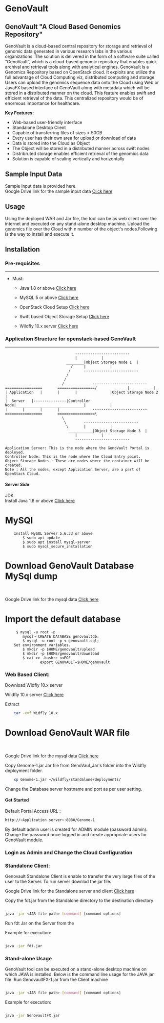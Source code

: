 # GenoVault

## GenoVault "A Cloud Based Genomics Repository"

GenoVault is a cloud-based central repository for storage and retrieval of genomic data generated in various research labs in the various organizations. The solution is delivered in the form of a software suite called “GenoVault”, which is a cloud-based genomic repository that  enables quick archival and retrieval tools along with analytical engines. GenoVault is a Genomics Repository based on OpenStack cloud. It exploits and utilize the full advantage of Cloud Computing viz, distributed computing and storage. Users can upload the genomics sequence data onto the Cloud using Web or JavaFX based interface of GenoVault along with metadata which will be stored in a distributed manner on the cloud. This feature enables swift and efficient retrieval of the data. This centralized repository would be of enormous importance for healthcare.

**Key Features:**
* Web-based user-friendly interface
* Standalone Desktop Client
* Capable of transferring files of sizes > 50GB
* Every user has their own area for upload or download of data
* Data is stored into the Cloud as Object
* The Object will be stored in a distributed manner across swift nodes
* Distribruted storage enables efficient retrieval of the genomics data
* Solution is capable of scaling vertically and horizontally 


## Sample Input Data

Sample Input data is provided here.
<br/>
Google Drive link for the sample input data [Click here](https://drive.google.com/drive/folders/1GsbIS9WaNdBFKU0xfAE1v-KLY-d6FwjA?usp=sharinginch)


## Usage
Using the deployed WAR and Jar file, the tool can be as web client over the internet and executed on any stand-alone desktop machine. Upload the genomics file over the Cloud with n number of the object's nodes.Following is the way to install and execute it.

## Installation

### Pre-requisites
-----------------
 * Must:
 
   - Java 1.8 or above [Click here](https://www.oracle.com/java/technologies/javase/javase-jdk8-downloads.html)
   
   - MySQL 5 or above [Click here](http://www.mysql.com/)
   
   - OpenStack Cloud Setup [Click here](https://www.openstack.org/software/)
   
   - Swift based Object Storage Setup [Click here](https://www.openstack.org/software/)
   
   - Wildfly 10.x server [Click here](http://wildfly.org)

### Application Structure for openstack-based GenoVault
--------------------------------------------------

									-------------------------
									|			|	
								________|Object Storage Node 1	|	
							      /		|			|	
							     /		-------------------------
							    /	
							   /
							  /				-------------------------
	=================		=================/				|			|
	| Application 	|		|		|  				|Object Storage Node 2	|
	|  Server	|---------------|Controller Node|_______________________________|			|
	|		|		| 		|				-------------------------
	=================		=================\
							  \
							   \ 		-------------------------
							    \		|			|	
							     ___________|Object Storage Node 3 	|	
									|			|	
									-------------------------

	Application Server: This is the node where the GenoVault Portal is deployed. 
	Controller Node: This is the node where the Cloud Entry point.
	Object Storage Nodes : These are nodes where the container will be created.
	Note : All the nodes, except Application Server, are a part of OpenStack Cloud.
   
#### Server Side


JDK  
        Install Java 1.8 or above [Click here](https://www.oracle.com/java/technologies/javase/javase-jdk8-downloads.html)
	
	
	
# MySQl 
        Install MySQL Server 5.6.33 or above
	        $ sudo apt update
	        $ sudo apt install mysql-server
	        $ sudo mysql_secure_installation
		
# Download GenoVault Database MySql dump
<br/>


Google Drive link for the mysql data [Click here](https://drive.google.com/drive/folders/1kckwURF27LeSuDLAGFa8BDmbzY8G0uyC?usp=sharing) 


# Import the default database
         $ mysql -u root -p
	        mysql> CREATE DATABASE genovaultdb;
	        $ mysql -u root -p < genovault.sql;
        Set environment variables.
 	        $ mkdir -p $HOME/genovault/upload
	        $ mkdir -p $HOME/genovault/download
	        $ cat >> .bashrc <<EOF 
	                export GENOVAULT=$HOME/genovault
                        
### Web Based Client:

Download Widfly 10.x server

Wildfly 10.x server [Click here](http://wildfly.org)

Extract 
```bash
	tar -xvf Widfly 10.x
```
# Download GenoVault WAR file
<br/>

Google Drive link for the mysql data [Click here](https://drive.google.com/drive/folders/1o9v002Lhw7uXhP0f4qUMvXYHG_sxxQUe?usp=sharing)


Copy Genome-1.jar Jar file from GenoVaul_Jar's folder into the Wildfly deployment folder.	

```bash
	cp Genome-1.jar ~/wildfly/standalone/deployments/
```
Change the Database server hostname and port as per user setting.

#### Get Started

Default Portal Access URL : 
```bash
http://<Application server>:8080/Genome-1 
```

By default admin user is created for ADMIN module (password admin). Change the password once logged in and create appropriate users for GenoVault module.

### Login as Admin and Change the Cloud Configuration 

### Standalone Client:

Genovault Standalone Client is enable to transfer the very large files of the user to the Server. To run server downlod the jar file.


Google Drive link for the Standalone server and client [Click here](https://drive.google.com/drive/folders/1jT7DjxNpL2UbEF2Ds7n2-haJimtQPw9A?usp=sharing)


Copy the fdt.jar from the Standalone directory to the destination directory

```bash

java -jar <JAR file path> [command] [command options]

```

Run fdt Jar on the Server from the 

Example for execution:

```bash

java -jar fdt.jar

```

### Stand-alone Usage

GenoVault tool can be executed on a stand-alone desktop machine on which JAVA is installed. Below is the command line usage for the JAVA jar file.
Run GenovaultFX-1.jar from the Client machine


```bash

java -jar <JAR file path> [command] [command options]

```

Example for execution:

```bash

java -jar GenovaultFX.jar

```
